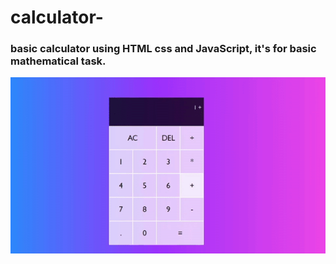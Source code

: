 # calculator-
### basic calculator using HTML css and JavaScript, it's for basic mathematical task. 

![demo](Demo.gif)
